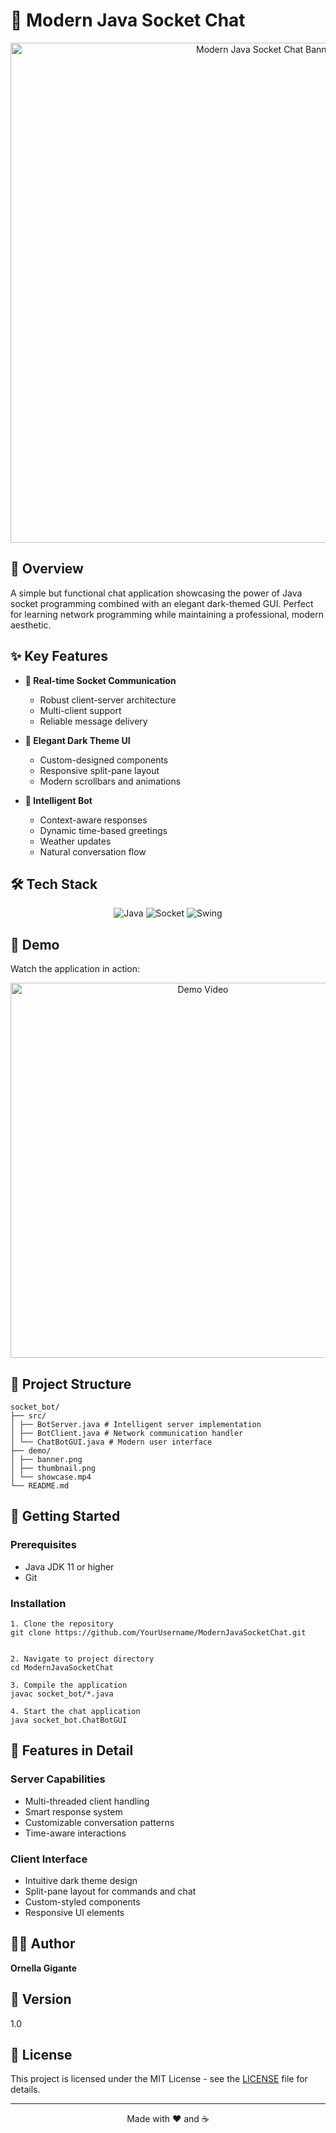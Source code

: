 # 🤖 Modern Java Socket Chat

<p align="center">
  <img src="demo/banner.png" alt="Modern Java Socket Chat Banner" width="800"/>
</p>

## 🌟 Overview
A simple but functional chat application showcasing the power of Java socket programming combined with an elegant dark-themed GUI. Perfect for learning network programming while maintaining a professional, modern aesthetic.

## ✨ Key Features
- **🔌 Real-time Socket Communication**
  - Robust client-server architecture
  - Multi-client support
  - Reliable message delivery

- **🎨 Elegant Dark Theme UI**
  - Custom-designed components
  - Responsive split-pane layout
  - Modern scrollbars and animations

- **🤖 Intelligent Bot**
  - Context-aware responses
  - Dynamic time-based greetings
  - Weather updates
  - Natural conversation flow

## 🛠️ Tech Stack

<p align="center">
  <img alt="Java" src="https://img.shields.io/badge/Java-ED8B00?style=for-the-badge&logo=java&logoColor=white"/>
  <img alt="Socket" src="https://img.shields.io/badge/Socket-Programming-success?style=for-the-badge"/>
  <img alt="Swing" src="https://img.shields.io/badge/Swing-GUI-blue?style=for-the-badge"/>
</p>


## 🎥 Demo
Watch the application in action:

<p align="center">
  <a href="demo/showcase.mp4">
    <img src="demo/thumbnail.png" alt="Demo Video" width="600"/>
  </a>
</p>

## 📁 Project Structure

    socket_bot/
    ├── src/
    │ ├── BotServer.java # Intelligent server implementation
    │ ├── BotClient.java # Network communication handler
    │ └── ChatBotGUI.java # Modern user interface
    ├── demo/
    │ ├── banner.png
    │ ├── thumbnail.png
    │ └── showcase.mp4
    └── README.md

## 🚀 Getting Started

### Prerequisites
- Java JDK 11 or higher
- Git

### Installation
    
    1. Clone the repository
    git clone https://github.com/YourUsername/ModernJavaSocketChat.git


    2. Navigate to project directory
    cd ModernJavaSocketChat

    3. Compile the application
    javac socket_bot/*.java

    4. Start the chat application
    java socket_bot.ChatBotGUI

## 🎯 Features in Detail

### Server Capabilities

- Multi-threaded client handling
- Smart response system
- Customizable conversation patterns
- Time-aware interactions

### Client Interface

- Intuitive dark theme design
- Split-pane layout for commands and chat
- Custom-styled components
- Responsive UI elements

## 👩‍💻 Author
**Ornella Gigante**

## 📌 Version
1.0

## 📄 License
This project is licensed under the MIT License - see the [LICENSE](LICENSE) file for details.

---
<p align="center">
  Made with ❤️ and ☕
</p>
